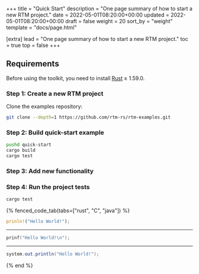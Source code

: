 +++
title = "Quick Start"
description = "One page summary of how to start a new RTM project."
date = 2022-05-01T08:20:00+00:00
updated = 2022-05-01T08:20:00+00:00
draft = false
weight = 20
sort_by = "weight"
template = "docs/page.html"

[extra]
lead = "One page summary of how to start a new RTM project."
toc = true
top = false
+++

## Requirements

Before using the toolkit, you need to install [Rust](https://www.rust-lang.org/tools/install/) ≥ 1.59.0.

### Step 1: Create a new RTM project

Clone the examples repository:

```bash
git clone --depth=1 https://github.com/rtm-rs/rtm-examples.git
```

### Step 2: Build quick-start example

```bash
pushd quick-start
cargo build
cargo test
```

### Step 3: Add new functionality

### Step 4: Run the project tests

```bash
cargo test
```

{% fenced_code_tab(tabs=["rust", "C", "java"]) %}
```rust
prinln!("Hello World!");
```
---
```C
prinf("Hello World!\n");
```
---
```java
system.out.println("Hello World!");
```
{% end %}
